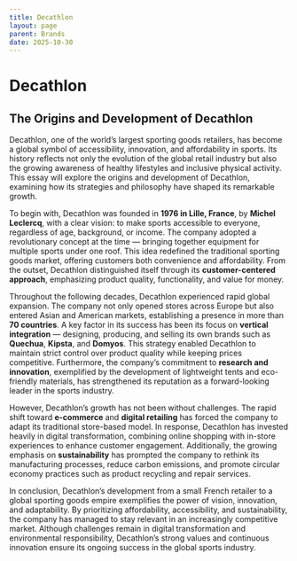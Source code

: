 ```yaml
---
title: Decathlon
layout: page
parent: Brands
date: 2025-10-30
---
```

# Decathlon

## The Origins and Development of Decathlon

Decathlon, one of the world’s largest sporting goods retailers, has become a global symbol of accessibility, innovation, and affordability in sports. Its history reflects not only the evolution of the global retail industry but also the growing awareness of healthy lifestyles and inclusive physical activity. This essay will explore the origins and development of Decathlon, examining how its strategies and philosophy have shaped its remarkable growth.

To begin with, Decathlon was founded in **1976 in Lille, France**, by **Michel Leclercq**, with a clear vision: to make sports accessible to everyone, regardless of age, background, or income. The company adopted a revolutionary concept at the time — bringing together equipment for multiple sports under one roof. This idea redefined the traditional sporting goods market, offering customers both convenience and affordability. From the outset, Decathlon distinguished itself through its **customer-centered approach**, emphasizing product quality, functionality, and value for money.

Throughout the following decades, Decathlon experienced rapid global expansion. The company not only opened stores across Europe but also entered Asian and American markets, establishing a presence in more than **70 countries**. A key factor in its success has been its focus on **vertical integration** — designing, producing, and selling its own brands such as **Quechua**, **Kipsta**, and **Domyos**. This strategy enabled Decathlon to maintain strict control over product quality while keeping prices competitive. Furthermore, the company’s commitment to **research and innovation**, exemplified by the development of lightweight tents and eco-friendly materials, has strengthened its reputation as a forward-looking leader in the sports industry.

However, Decathlon’s growth has not been without challenges. The rapid shift toward **e-commerce** and **digital retailing** has forced the company to adapt its traditional store-based model. In response, Decathlon has invested heavily in digital transformation, combining online shopping with in-store experiences to enhance customer engagement. Additionally, the growing emphasis on **sustainability** has prompted the company to rethink its manufacturing processes, reduce carbon emissions, and promote circular economy practices such as product recycling and repair services.

In conclusion, Decathlon’s development from a small French retailer to a global sporting goods empire exemplifies the power of vision, innovation, and adaptability. By prioritizing affordability, accessibility, and sustainability, the company has managed to stay relevant in an increasingly competitive market. Although challenges remain in digital transformation and environmental responsibility, Decathlon’s strong values and continuous innovation ensure its ongoing success in the global sports industry.
